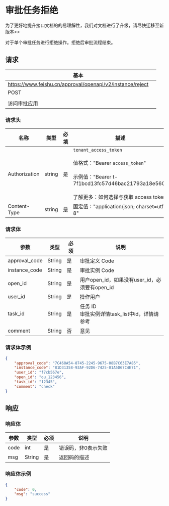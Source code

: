 # 审批任务拒绝
<md-alert type="error">
为了更好地提升接口文档的的易理解性，我们对文档进行了升级，请尽快迁移至新版本>>
</md-alert>

对于单个审批任务进行拒绝操作。拒绝后审批流程结束。

## 请求
| 基本 |  |
| --- | --- |
| https://www.feishu.cn/approval/openapi/v2/instance/reject |
| POST |
|  |
| 访问审批应用 |


### 请求头
| 名称 | 类型 | 必填 | 描述 |
| --- | --- | --- | --- |
| Authorization | string | 是 | `tenant_access_token`<br> <br>值格式："Bearer `access_token`"<br><br>示例值："Bearer t-7f1bcd13fc57d46bac21793a18e560"<br> <br> 了解更多：如何选择与获取 access token |
| Content-Type | string | 是 | 固定值："application/json; charset=utf-8" |



### 请求体
|参数|类型|必须|说明|
|-|-|-|-|
|approval_code|String|是|审批定义 Code|
|instance_code|String|是|审批实例 Code|
|open_id|String|是|用户open_id，如果没有user_id，必须要有open_id|
|user_id|String|是|操作用户|
|task_id|String|是|任务 ID<br>审批实例详情task_list中id，详情请参考|
|comment|String|否|意见|

### 请求体示例

```json
{
    "approval_code": "7C468A54-8745-2245-9675-08B7C63E7A85",
    "instance_code": "81D31358-93AF-92D6-7425-01A5D67C4E71",
    "user_id": "f7cb567e",
    "open_id": "ou_123456",
    "task_id": "12345",
    "comment": "check"
}
```

## 响应

### 响应体
|参数|类型|必须|说明|
|-|-|-|-|
|code|int|是|错误码，非0表示失败|
|msg|String|是|返回码的描述|
### 响应体示例

```json
{
    "code": 0,
    "msg": "success"
}
```
